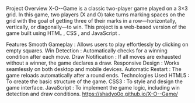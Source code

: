 Project Overview
X-O--Game is a classic two-player game played on a 3×3 grid. In this game, two players (X and O) take turns marking spaces on the grid with the goal of getting three of their marks in a row—horizontally, vertically, or diagonally—to win. This project is a web-based version of the game built using HTML , CSS , and JavaScript .

Features
Smooth Gameplay : Allows users to play effortlessly by clicking on empty squares.
Win Detection : Automatically checks for a winning condition after each move.
Draw Notification : If all moves are exhausted without a winner, the game declares a draw.
Responsive Design : Works seamlessly on both desktop and mobile devices.
Automatic Restart : The game reloads automatically after a round ends.
Technologies Used
HTML5 : To create the basic structure of the game.
CSS3 : To style and design the game interface.
JavaScript : To implement the game logic, including win detection and draw conditions.
https://shadyo0o.github.io/X-O--Game/
